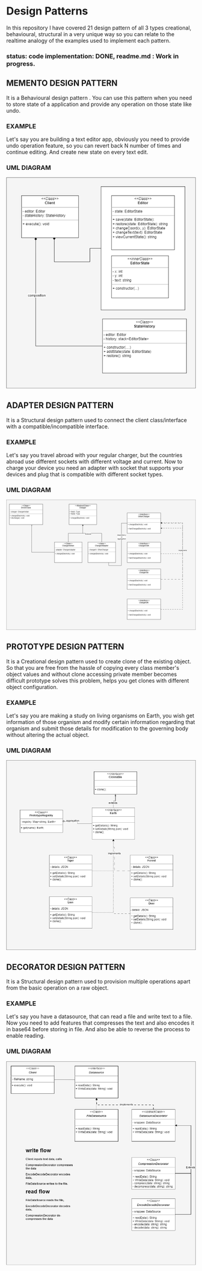 # Design Patterns
In this repository I have covered 21 design pattern of all 3 types creational, behavioural, structural
in a very unique way so you can relate to the realtime analogy of the examples used to implement each
pattern.
### status: code implementation: DONE, readme.md : Work in progress.


## MEMENTO DESIGN PATTERN
It is a Behavioural design pattern . You can use this pattern when you need to store state of a
application and provide any operation on those state like undo.

### EXAMPLE
Let's say you are building a text editor app, obviously you need to provide undo operation feature,
so you can revert back N number of times and continue editing. And create new state on every text
edit.

### UML DIAGRAM

![memento-design-pattern-uml-diagram](design-patterns/assets/memento.png)


## ADAPTER DESIGN PATTERN
It is a Structural design pattern used to connect the client class/interface with a
compatible/incompatible interface.

### EXAMPLE
Let's say you travel abroad with your regular charger, but the countries abroad use different sockets
with different voltage and current. Now to charge your device you need an adapter with socket
that supports your devices and plug that is compatible with different socket types.

### UML DIAGRAM

![adapter-design-pattern-uml-diagram](design-patterns/assets/adapter.png)



## PROTOTYPE DESIGN PATTERN
It is a Creational design pattern used to create clone of the existing object. So that you are
free from the hassle of copying every class member's object values and without clone
accessing private member becomes difficult prototype solves this problem,
helps you get clones with different object configuration.

### EXAMPLE
Let's say you are making a study on living organisms on Earth, you wish get information of
those organism and modify certain information regarding that organism and submit those details
for modification to the governing body without altering the actual object.

### UML DIAGRAM

![prototype-design-pattern-uml-diagram](design-patterns/assets/prototype.png)

## DECORATOR DESIGN PATTERN
It is a Structural design pattern used to provision multiple operations apart from the basic operation on a
raw object.

### EXAMPLE
Let's say you have a datasource, that can read a file and write text to a file. Now you need to add features
that compresses the text and also encodes it in base64 before storing in file. And also be able to reverse the
process to enable reading.

### UML DIAGRAM

![decorator-design-pattern-uml-diagram](design-patterns/assets/decorator.png)